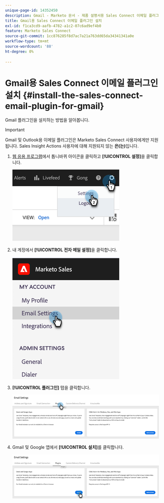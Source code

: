 ```yaml
---
unique-page-id: 14352450
description: Gmail - Marketo 문서 - 제품 설명서용 Sales Connect 이메일 플러그인 설치
title: Gmail용 Sales Connect 이메일 플러그인 설치
exl-id: f1ca3cd9-aafb-4782-a1c2-07c6ad9ef4b0
feature: Marketo Sales Connect
source-git-commit: 1cc876285f8d7ac7a21a763dd65da34341341a0e
workflow-type: tm+mt
source-wordcount: '88'
ht-degree: 0%

---
```


# Gmail용 Sales Connect 이메일 플러그인 설치 {#install-the-sales-connect-email-plugin-for-gmail}

Gmail 플러그인을 설치하는 방법을 알아봅니다.

>[!IMPORTANT]
>
>Gmail 및 Outlook용 이메일 플러그인은 Marketo Sales Connect 사용자에게만 지원됩니다. Sales Insight Actions 사용자에 대해 지원되지 않는 **은(는)**&#x200B;입니다.

1. [웹 응용 프로그램](https://toutapp.com/next#settings)에서 톱니바퀴 아이콘을 클릭하고 **[!UICONTROL 설정]**&#x200B;을 클릭합니다.

   ![](assets/install-the-sales-connect-email-plugin-for-gmail-1.png)

1. 내 계정에서 **[!UICONTROL 전자 메일 설정]**&#x200B;을 클릭합니다.

   ![](assets/install-the-sales-connect-email-plugin-for-gmail-2.png)

1. **[!UICONTROL 플러그인]** 탭을 클릭합니다.

   ![](assets/install-the-sales-connect-email-plugin-for-gmail-3.png)

1. Gmail 및 Google 앱에서 **[!UICONTROL 설치]**&#x200B;를 클릭합니다.

   ![](assets/install-the-sales-connect-email-plugin-for-gmail-4.png)
